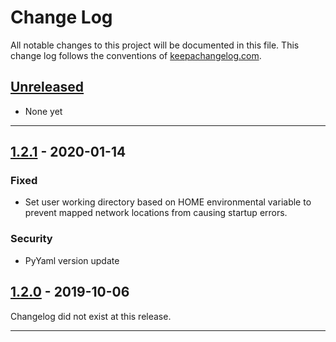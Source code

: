 # Change Log

All notable changes to this project will be documented in this file. This change log follows the conventions of [keepachangelog.com](http://keepachangelog.com/).

## [Unreleased]

- None yet

----

## [1.2.1] - 2020-01-14

### Fixed

- Set user working directory based on HOME environmental variable to prevent mapped network locations from causing startup errors.

### Security

- PyYaml version update

## [1.2.0] - 2019-10-06

Changelog did not exist at this release.

----

[comment]: <> (Comparison details links for headers above)

[Unreleased]: https://github.com/USGS-EROS/lcmap-tap/compare/1.2.1...develop
[1.2.1]: https://github.com/USGS-EROS/lcmap-tap/compare/1.2.0...1.2.1
[1.2.0]: https://github.com/USGS-EROS/lcmap-tap/compare/1.1.0...1.2.0

[comment]: <> (Types of changes - for version release sub-headers above
    Added - for new features.
    Changed - for changes in existing functionality.
    Deprecated - for soon-to-be removed features.
    Removed - for now removed features.
    Fixed - for any bug fixes.
    Security - in case of vulnerabilities.)

